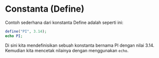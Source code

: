 # Constanta (Define)

Contoh sederhana dari konstanta Define adalah seperti ini:

```php
define("PI", 3.14);
echo PI;
```

Di sini kita mendefinisikan sebuah konstanta bernama PI dengan nilai 3.14. Kemudian kita mencetak nilainya dengan menggunakan `echo`.
